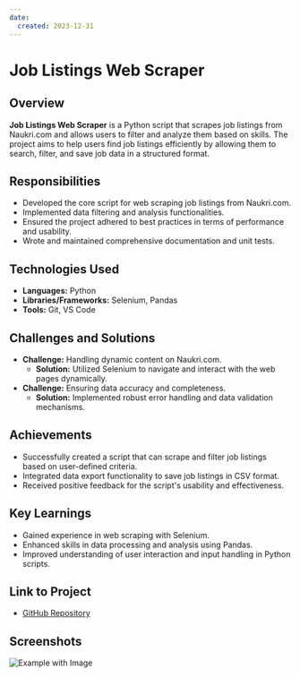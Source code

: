 ```yaml
---
date:
  created: 2023-12-31
---
```


# Job Listings Web Scraper

## Overview
**Job Listings Web Scraper** is a Python script that scrapes job listings from Naukri.com and allows users to filter and analyze them based on skills. The project aims to help users find job listings efficiently by allowing them to search, filter, and save job data in a structured format.

## Responsibilities
- Developed the core script for web scraping job listings from Naukri.com.
- Implemented data filtering and analysis functionalities.
- Ensured the project adhered to best practices in terms of performance and usability.
- Wrote and maintained comprehensive documentation and unit tests.

## Technologies Used
- **Languages:** Python
- **Libraries/Frameworks:** Selenium, Pandas
- **Tools:** Git, VS Code

## Challenges and Solutions
- **Challenge:** Handling dynamic content on Naukri.com.
  - **Solution:** Utilized Selenium to navigate and interact with the web pages dynamically.
- **Challenge:** Ensuring data accuracy and completeness.
  - **Solution:** Implemented robust error handling and data validation mechanisms.

## Achievements
- Successfully created a script that can scrape and filter job listings based on user-defined criteria.
- Integrated data export functionality to save job listings in CSV format.
- Received positive feedback for the script's usability and effectiveness.

## Key Learnings
- Gained experience in web scraping with Selenium.
- Enhanced skills in data processing and analysis using Pandas.
- Improved understanding of user interaction and input handling in Python scripts.

## Link to Project
- [GitHub Repository](https://github.com/code50/9698455/tree/main/CS50P/pset/project)

## Screenshots
![Example with Image](https://github.com/code50/9698455/blob/main/CS50P/pset/project/Example.jpg)